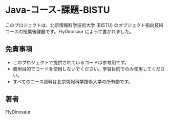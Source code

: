 # Java-コース-課題-BISTU

このプロジェクトは、北京情報科学技術大学 (BISTU) のオブジェクト指向技術コースの授業後課題です。FlyDinosaur によって書かれました。

## 免責事項

- このプロジェクトで提供されているコードは参考用です。
- 商用目的でコードを使用しないでください。学習目的でのみ使用してください。
- すべてのコース資料は北京情報科学技術大学の所有物です。

## 著者

FlyDinosaur
